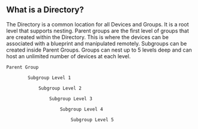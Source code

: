 ## What is a Directory?

The Directory is a common location for all Devices and Groups. It is a root level that supports nesting. Parent groups are the first level of groups that are created within the Directory. This is where the devices can be associated with a blueprint and manipulated remotely. Subgroups can be created inside Parent Groups.
 Groups can nest up to 5 levels deep and can host an unlimited number of devices at each level.


	Parent Group

			Subgroup Level 1

				Subgroup Level 2

					Subgroup Level 3

						Subgroup Level 4

							Subgroup Level 5
